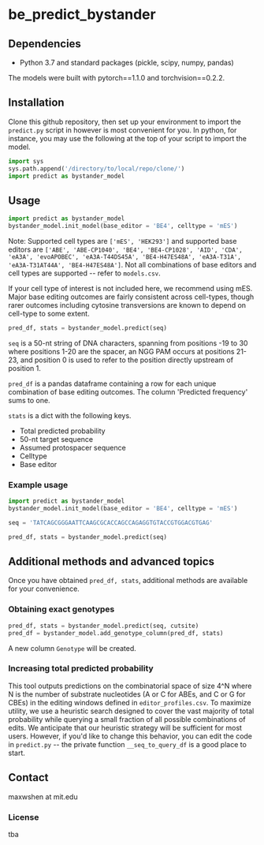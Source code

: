 # be_predict_bystander

## Dependencies
- Python 3.7 and standard packages (pickle, scipy, numpy, pandas)

The models were built with pytorch==1.1.0 and torchvision==0.2.2.

## Installation
Clone this github repository, then set up your environment to import the `predict.py` script in however is most convenient for you. In python, for instance, you may use the following at the top of your script to import the model.

```python
import sys
sys.path.append('/directory/to/local/repo/clone/')
import predict as bystander_model
```

## Usage
```python
import predict as bystander_model
bystander_model.init_model(base_editor = 'BE4', celltype = 'mES')
```

Note: Supported cell types are `['mES', 'HEK293']` and supported base editors are `['ABE', 'ABE-CP1040', 'BE4', 'BE4-CP1028', 'AID', 'CDA', 'eA3A', 'evoAPOBEC', 'eA3A-T44DS45A', 'BE4-H47ES48A', 'eA3A-T31A', 'eA3A-T31AT44A', 'BE4-H47ES48A']`. Not all combinations of base editors and cell types are supported -- refer to `models.csv`.

If your cell type of interest is not included here, we recommend using mES. Major base editing outcomes are fairly consistent across cell-types, though rarer outcomes including cytosine transversions are known to depend on cell-type to some extent.

```python
pred_df, stats = bystander_model.predict(seq)
```

`seq` is a 50-nt string of DNA characters, spanning from positions -19 to 30 where positions 1-20 are the spacer, an NGG PAM occurs at positions 21-23, and position 0 is used to refer to the position directly upstream of position 1. 

`pred_df` is a pandas dataframe containing a row for each unique combination of base editing outcomes. The column 'Predicted frequency' sums to one.

`stats` is a dict with the following keys.
- Total predicted probability
- 50-nt target sequence
- Assumed protospacer sequence
- Celltype
- Base editor

### Example usage
```python
import predict as bystander_model
bystander_model.init_model(base_editor = 'BE4', celltype = 'mES')

seq = 'TATCAGCGGGAATTCAAGCGCACCAGCCAGAGGTGTACCGTGGACGTGAG'

pred_df, stats = bystander_model.predict(seq)
```

## Additional methods and advanced topics
Once you have obtained `pred_df, stats`, additional methods are available for your convenience.

### Obtaining exact genotypes
```python
pred_df, stats = bystander_model.predict(seq, cutsite)
pred_df = bystander_model.add_genotype_column(pred_df, stats)
```

A new column `Genotype` will be created.

### Increasing total predicted probability
This tool outputs predictions on the combinatorial space of size 4^N where N is the number of substrate nucleotides (A or C for ABEs, and C or G for CBEs) in the editing windows defined in `editor_profiles.csv`. To maximize utility, we use a heuristic search designed to cover the vast majority of total probability while querying a small fraction of all possible combinations of edits. We anticipate that our heuristic strategy will be sufficient for most users. However, if you'd like to change this behavior, you can edit the code in `predict.py` -- the private function `__seq_to_query_df` is a good place to start.

## Contact
maxwshen at mit.edu

### License
tba
